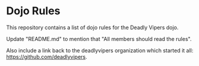Dojo Rules
==========

This repository contains a list of dojo rules for the Deadly Vipers dojo.

Update "README.md" to mention that "All members should read the rules".

Also include a link back to the deadlyvipers organization which started it all: https://github.com/deadlyvipers.

